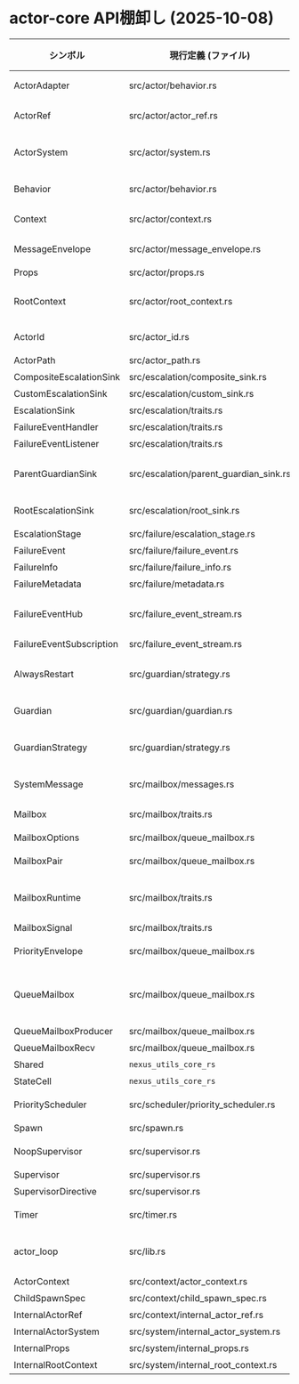 # actor-core API棚卸し (2025-10-08)

| シンボル | 現行定義 (ファイル) | 現状公開レベル | 提案区分 | 備考 |
| --- | --- | --- | --- | --- |
| ActorAdapter | src/actor/behavior.rs | `pub` | API/actor | 振る舞い差し替え用アダプタ |
| ActorRef | src/actor/actor_ref.rs | `pub` | API/actor | エンドユーザーの主要参照型 |
| ActorSystem | src/actor/system.rs | `pub` | API/system | 構築器はAPI、内部実装はruntimeへ分離予定 |
| Behavior | src/actor/behavior.rs | `pub` | API/actor | メッセージハンドラ定義 |
| Context | src/actor/context.rs | `pub` | API/actor | アクター実行時コンテキスト |
| MessageEnvelope | src/actor/message_envelope.rs | `pub` | API/messaging | メッセージ転送のラッパ |
| Props | src/actor/props.rs | `pub` | API/actor | アクター生成設定 |
| RootContext | src/actor/root_context.rs | `pub` | API/system | エントリポイント、runtime::RootContextと層分離予定 |
| ActorId | src/actor_id.rs | `pub` | API/identity | ID生成器、Shared抽象で置換予定 |
| ActorPath | src/actor_path.rs | `pub` | API/identity | 名前解決兼ID表現 |
| CompositeEscalationSink | src/escalation/composite_sink.rs | `pub` | API/supervision | 複数Sink連結 |
| CustomEscalationSink | src/escalation/custom_sink.rs | `pub` | API/supervision | ユーザー実装ベース |
| EscalationSink | src/escalation/traits.rs | `pub` | API/supervision | 失敗通知IF |
| FailureEventHandler | src/escalation/traits.rs | `pub` | API/supervision | Sink向けハンドラ |
| FailureEventListener | src/escalation/traits.rs | `pub` | API/supervision | イベント購読者 |
| ParentGuardianSink | src/escalation/parent_guardian_sink.rs | `pub` | Runtime/supervision | ガーディアン内部向け、最終的にinternal予定 |
| RootEscalationSink | src/escalation/root_sink.rs | `pub` | Runtime/supervision | Root guardian専用、internal化予定 |
| EscalationStage | src/failure/escalation_stage.rs | `pub` | API/failure | 失敗段階状態 |
| FailureEvent | src/failure/failure_event.rs | `pub` | API/failure | 失敗イベント本体 |
| FailureInfo | src/failure/failure_info.rs | `pub` | API/failure | 失敗詳細メタデータ |
| FailureMetadata | src/failure/metadata.rs | `pub` | API/failure | 失敗メタ情報拡張 |
| FailureEventHub | src/failure_event_stream.rs | `pub` (std) | Platform/std | std限定イベント配信、platform::stdへ移動 |
| FailureEventSubscription | src/failure_event_stream.rs | `pub` (std) | Platform/std | 同上 |
| AlwaysRestart | src/guardian/strategy.rs | `pub` | Runtime/supervision | 内部デフォルト戦略、external公開から削除検討 |
| Guardian | src/guardian/guardian.rs | `pub` | Runtime/supervision | 実行系内部向け、internal化予定 |
| GuardianStrategy | src/guardian/strategy.rs | `pub` | Runtime/supervision | スーパーバイザ戦略の一部、公開可否要検討 |
| SystemMessage | src/mailbox/messages.rs | `pub` | Runtime/messaging | システム専用メッセージ、internal化予定 |
| Mailbox | src/mailbox/traits.rs | `pub` | API/runtime | ユーザー定義メールボックス向けIF |
| MailboxOptions | src/mailbox/queue_mailbox.rs | `pub` | API/runtime | メールボックス構成 |
| MailboxPair | src/mailbox/queue_mailbox.rs | `pub` | Runtime/messaging | ランタイム内部、APIからは隠蔽予定 |
| MailboxRuntime | src/mailbox/traits.rs | `pub` | API/runtime | ランタイム抽象、Shared抽象と統合検討 |
| MailboxSignal | src/mailbox/traits.rs | `pub` | API/runtime | 埋め込み向け通知IF |
| PriorityEnvelope | src/mailbox/queue_mailbox.rs | `pub` | Runtime/messaging | スケジューラ内部優先度用 |
| QueueMailbox | src/mailbox/queue_mailbox.rs | `pub` | Runtime/messaging | デフォルト具象、APIからはplatform::queueとして公開予定 |
| QueueMailboxProducer | src/mailbox/queue_mailbox.rs | `pub` | Runtime/messaging | internal化予定 |
| QueueMailboxRecv | src/mailbox/queue_mailbox.rs | `pub` | Runtime/messaging | internal化予定 |
| Shared | `nexus_utils_core_rs` | `pub` | API/shared | 共有状態抽象 |
| StateCell | `nexus_utils_core_rs` | `pub` | API/shared | 共有セル抽象 |
| PriorityScheduler | src/scheduler/priority_scheduler.rs | `pub` | Runtime/scheduler | 実装詳細、internal化予定 |
| Spawn | src/spawn.rs | `pub` | API/system | API経由で再提供 |
| NoopSupervisor | src/supervisor.rs | `pub` | API/supervision | カスタムSupervisor用デフォルト |
| Supervisor | src/supervisor.rs | `pub` | API/supervision | スーパーバイザIF |
| SupervisorDirective | src/supervisor.rs | `pub` | API/supervision | 指示列挙 |
| Timer | src/timer.rs | `pub` | API/runtime | std/alloc両対応の境界に配置 |
| actor_loop | src/lib.rs | `pub` | API/system | 共通ランループ、platform経由で再公開予定 |
| ActorContext | src/context/actor_context.rs | `pub` | Runtime/context | 内部実装に移行予定 |
| ChildSpawnSpec | src/context/child_spawn_spec.rs | `pub` | Runtime/context | APIから非公開化予定 |
| InternalActorRef | src/context/internal_actor_ref.rs | `pub(crate)` | Runtime/context | 内部維持 |
| InternalActorSystem | src/system/internal_actor_system.rs | `pub(crate)` | Runtime/system | 内部維持 |
| InternalProps | src/system/internal_props.rs | `pub(crate)` | Runtime/system | 内部維持 |
| InternalRootContext | src/system/internal_root_context.rs | `pub(crate)` | Runtime/system | 内部維持 |
